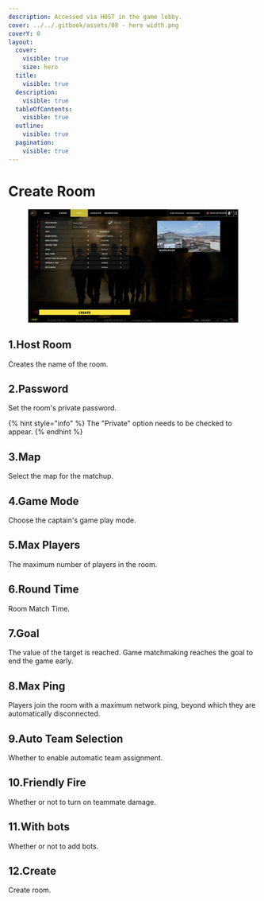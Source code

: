 ```yaml
---
description: Accessed via HOST in the game lobby.
cover: ../../.gitbook/assets/08 - hero width.png
coverY: 0
layout:
  cover:
    visible: true
    size: hero
  title:
    visible: true
  description:
    visible: true
  tableOfContents:
    visible: true
  outline:
    visible: true
  pagination:
    visible: true
---
```


# Create Room

<figure><img src="../../.gitbook/assets/createroom.png" alt=""><figcaption></figcaption></figure>

## 1.Host Room

Creates the name of the room.

## 2.Password

Set the room's private password.

{% hint style="info" %}
The "Private" option needs to be checked to appear.
{% endhint %}

## 3.Map

Select the map for the matchup.

## 4.Game Mode

Choose the captain's game play mode.

## 5.Max Players

The maximum number of players in the room.

## 6.Round Time

Room Match Time.

## 7.Goal

The value of the target is reached. Game matchmaking reaches the goal to end the game early.

## 8.Max Ping

Players join the room with a maximum network ping, beyond which they are automatically disconnected.

## 9.Auto Team Selection

Whether to enable automatic team assignment.

## 10.Friendly Fire

Whether or not to turn on teammate damage.

## 11.With bots

Whether or not to add bots.

## 12.Create

Create room.
